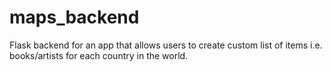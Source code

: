# maps_backend
Flask backend for an app that allows users to create custom list of items i.e. books/artists for each country in the world.
